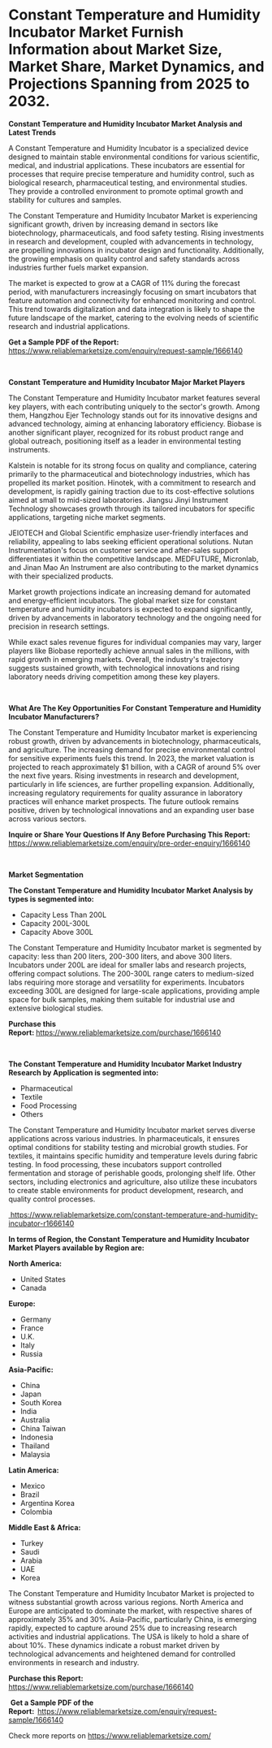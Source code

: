 <p><h1>Constant Temperature and Humidity Incubator Market Furnish Information about Market Size, Market Share, Market Dynamics, and Projections Spanning from 2025 to 2032.</h1></p><p><strong>Constant Temperature and Humidity Incubator Market Analysis and Latest Trends</strong></p>
<p><p>A Constant Temperature and Humidity Incubator is a specialized device designed to maintain stable environmental conditions for various scientific, medical, and industrial applications. These incubators are essential for processes that require precise temperature and humidity control, such as biological research, pharmaceutical testing, and environmental studies. They provide a controlled environment to promote optimal growth and stability for cultures and samples.</p><p>The Constant Temperature and Humidity Incubator Market is experiencing significant growth, driven by increasing demand in sectors like biotechnology, pharmaceuticals, and food safety testing. Rising investments in research and development, coupled with advancements in technology, are propelling innovations in incubator design and functionality. Additionally, the growing emphasis on quality control and safety standards across industries further fuels market expansion.</p><p>The market is expected to grow at a CAGR of 11% during the forecast period, with manufacturers increasingly focusing on smart incubators that feature automation and connectivity for enhanced monitoring and control. This trend towards digitalization and data integration is likely to shape the future landscape of the market, catering to the evolving needs of scientific research and industrial applications.</p></p>
<p><strong>Get a Sample PDF of the Report:&nbsp;</strong> <a href="https://www.reliablemarketsize.com/enquiry/request-sample/1666140?utm_campaign=2625&utm_medium=2&utm_source=Github&utm_content=ia&utm_term=06032025&utm_id=constant-temperature-and-humidity-incubator">https://www.reliablemarketsize.com/enquiry/request-sample/1666140</a></p>
<p>&nbsp;</p>
<p><strong>Constant Temperature and Humidity Incubator Major Market Players</strong></p>
<p><p>The Constant Temperature and Humidity Incubator market features several key players, with each contributing uniquely to the sector's growth. Among them, Hangzhou Ejer Technology stands out for its innovative designs and advanced technology, aiming at enhancing laboratory efficiency. Biobase is another significant player, recognized for its robust product range and global outreach, positioning itself as a leader in environmental testing instruments.</p><p>Kalstein is notable for its strong focus on quality and compliance, catering primarily to the pharmaceutical and biotechnology industries, which has propelled its market position. Hinotek, with a commitment to research and development, is rapidly gaining traction due to its cost-effective solutions aimed at small to mid-sized laboratories. Jiangsu Jinyi Instrument Technology showcases growth through its tailored incubators for specific applications, targeting niche market segments.</p><p>JEIOTECH and Global Scientific emphasize user-friendly interfaces and reliability, appealing to labs seeking efficient operational solutions. Nutan Instrumentation's focus on customer service and after-sales support differentiates it within the competitive landscape. MEDFUTURE, Micronlab, and Jinan Mao An Instrument are also contributing to the market dynamics with their specialized products.</p><p>Market growth projections indicate an increasing demand for automated and energy-efficient incubators. The global market size for constant temperature and humidity incubators is expected to expand significantly, driven by advancements in laboratory technology and the ongoing need for precision in research settings.</p><p>While exact sales revenue figures for individual companies may vary, larger players like Biobase reportedly achieve annual sales in the millions, with rapid growth in emerging markets. Overall, the industry's trajectory suggests sustained growth, with technological innovations and rising laboratory needs driving competition among these key players.</p></p>
<p>&nbsp;</p>
<p><strong>What Are The Key Opportunities For Constant Temperature and Humidity Incubator Manufacturers?</strong></p>
<p><p>The Constant Temperature and Humidity Incubator market is experiencing robust growth, driven by advancements in biotechnology, pharmaceuticals, and agriculture. The increasing demand for precise environmental control for sensitive experiments fuels this trend. In 2023, the market valuation is projected to reach approximately $1 billion, with a CAGR of around 5% over the next five years. Rising investments in research and development, particularly in life sciences, are further propelling expansion. Additionally, increasing regulatory requirements for quality assurance in laboratory practices will enhance market prospects. The future outlook remains positive, driven by technological innovations and an expanding user base across various sectors.</p></p>
<p><strong>Inquire or Share Your Questions If Any Before Purchasing This Report:</strong> <a href="https://www.reliablemarketsize.com/enquiry/pre-order-enquiry/1666140?utm_campaign=2625&utm_medium=2&utm_source=Github&utm_content=ia&utm_term=06032025&utm_id=constant-temperature-and-humidity-incubator">https://www.reliablemarketsize.com/enquiry/pre-order-enquiry/1666140</a></p>
<p>&nbsp;</p>
<p><strong>Market Segmentation</strong></p>
<p><strong>The Constant Temperature and Humidity Incubator Market Analysis by types is segmented into:</strong></p>
<p><ul><li>Capacity Less Than 200L</li><li>Capacity 200L-300L</li><li>Capacity Above 300L</li></ul></p>
<p><p>The Constant Temperature and Humidity Incubator market is segmented by capacity: less than 200 liters, 200-300 liters, and above 300 liters. Incubators under 200L are ideal for smaller labs and research projects, offering compact solutions. The 200-300L range caters to medium-sized labs requiring more storage and versatility for experiments. Incubators exceeding 300L are designed for large-scale applications, providing ample space for bulk samples, making them suitable for industrial use and extensive biological studies.</p></p>
<p><strong>Purchase this Report:&nbsp;</strong><a href="https://www.reliablemarketsize.com/purchase/1666140?utm_campaign=2625&utm_medium=2&utm_source=Github&utm_content=ia&utm_term=06032025&utm_id=constant-temperature-and-humidity-incubator">https://www.reliablemarketsize.com/purchase/1666140</a></p>
<p>&nbsp;</p>
<p><strong>The Constant Temperature and Humidity Incubator Market Industry Research by Application is segmented into:</strong></p>
<p><ul><li>Pharmaceutical</li><li>Textile</li><li>Food Processing</li><li>Others</li></ul></p>
<p><p>The Constant Temperature and Humidity Incubator market serves diverse applications across various industries. In pharmaceuticals, it ensures optimal conditions for stability testing and microbial growth studies. For textiles, it maintains specific humidity and temperature levels during fabric testing. In food processing, these incubators support controlled fermentation and storage of perishable goods, prolonging shelf life. Other sectors, including electronics and agriculture, also utilize these incubators to create stable environments for product development, research, and quality control processes.</p></p>
<p><a href="https://www.reliablemarketsize.com/constant-temperature-and-humidity-incubator-r1666140?utm_campaign=2625&utm_medium=2&utm_source=Github&utm_content=ia&utm_term=06032025&utm_id=constant-temperature-and-humidity-incubator">&nbsp;https://www.reliablemarketsize.com/constant-temperature-and-humidity-incubator-r1666140</a></p>
<p><strong>In terms of Region, the Constant Temperature and Humidity Incubator Market Players available by Region are:</strong></p>
<p>
    <p> <strong> North America: </strong>
        <ul>
            <li>United States</li>
            <li>Canada</li>
        </ul>
        </p> 
    <p> <strong> Europe: </strong>
        <ul>
            <li>Germany</li>
            <li>France</li>
            <li>U.K.</li>
            <li>Italy</li>
            <li>Russia</li>
        </ul>
        </p> 
    <p> <strong> Asia-Pacific: </strong>
        <ul>
            <li>China</li>
            <li>Japan</li>
            <li>South Korea</li>
            <li>India</li>
            <li>Australia</li>
            <li>China Taiwan</li>
            <li>Indonesia</li>
            <li>Thailand</li>
            <li>Malaysia</li>
        </ul>
        </p> 
    <p> <strong> Latin America: </strong>
        <ul>
            <li>Mexico</li>
            <li>Brazil</li>
            <li>Argentina Korea</li>
            <li>Colombia</li>
        </ul>
        </p> 
    <p> <strong> Middle East & Africa: </strong>
        <ul>
            <li>Turkey</li>
            <li>Saudi</li>
            <li>Arabia</li>
            <li>UAE</li>
            <li>Korea</li>
        </ul>
    </p>
    </p>
<p><p>The Constant Temperature and Humidity Incubator Market is projected to witness substantial growth across various regions. North America and Europe are anticipated to dominate the market, with respective shares of approximately 35% and 30%. Asia-Pacific, particularly China, is emerging rapidly, expected to capture around 25% due to increasing research activities and industrial applications. The USA is likely to hold a share of about 10%. These dynamics indicate a robust market driven by technological advancements and heightened demand for controlled environments in research and industry.</p></p>
<p><strong>Purchase this Report: </strong><a href="https://www.reliablemarketsize.com/purchase/1666140?utm_campaign=2625&utm_medium=2&utm_source=Github&utm_content=ia&utm_term=06032025&utm_id=constant-temperature-and-humidity-incubator">https://www.reliablemarketsize.com/purchase/1666140</a></p>
<p>&nbsp;<strong>Get a Sample PDF of the Report:&nbsp;&nbsp;</strong><a href="https://www.reliablemarketsize.com/enquiry/request-sample/1666140?utm_campaign=2625&utm_medium=2&utm_source=Github&utm_content=ia&utm_term=06032025&utm_id=constant-temperature-and-humidity-incubator">https://www.reliablemarketsize.com/enquiry/request-sample/1666140</a></p>
<p><strong></strong></p>
<p>Check more reports on <a href="https://www.reliablemarketsize.com/?utm_campaign=2625&utm_medium=2&utm_source=Github&utm_content=ia&utm_term=06032025&utm_id=constant-temperature-and-humidity-incubator">https://www.reliablemarketsize.com/</a></p>